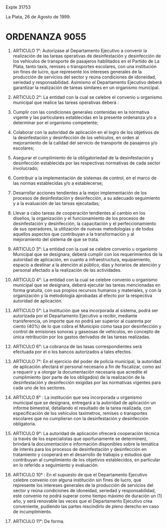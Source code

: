 Expte 31753

La Plata, 26 de Agosto de 1999.

# ORDENANZA  9055

1. ARTICULO 1°: Autorízase al Departamento Ejecutivo a convenir la realización de las tareas operativas de desinfestación y desinfección de los vehículos de transporte de pasajeros habilitados en el Partido de La Plata, tanto taxis, remises o transportes escolares, con una institución sin fines de lucro, que represente los intereses generales de la producción de servicios del sector y reúna condiciones de idoneidad, seriedad y responsabilidad. Asimismo el Departamento Ejecutivo deberá garantizar la realización de tareas similares en un organismo municipal.

2. ARTICULO 2°: La entidad con la cual se celebre el convenio u organismo municipal que realice las tareas operativas deberá :

  1. Cumplir con las condiciones generales contenidas en la normativa vigente y las particulares establecidas en la presente ordenanza y/o a determinar por el organismo competente;
  2. Colaborar con la autoridad de aplicación en el logro de los objetivos de la desinfestación y desinfección de los vehículos, en orden al mejoramiento de la calidad del servicio de transporte de pasajeros y/o escolares;
  3. Asegurar el cumplimiento de la obligatoriedad de la desinfestación y desinfección establecida por las respectivas normativas de cada sector involucrado;
  4. Contribuir a la implementación de sistemas de control, en el marco de las normas establecidas y/o a establecerse;
  5. Desarrollar acciones tendientes a la mejor implementación de los procesos de desinfestación y desinfección, a su adecuado seguimiento y a la evaluación de las tareas ejecutadas;
  6. Llevar a cabo tareas de cooperación tendientes al cambio en los diseños, la organización y el funcionamiento de los procesos de desinfestación y desinfección, la capacitación y el perfeccionamiento de sus operadores, la utilización de nuevas metodologías y de todos aquellos aspectos que contribuyan a la transformación y al mejoramiento del sistema de que se trata.

3. ARTICULO 3°: La entidad con la cual se celebre convenio u organismo Municipal que se designara, deberá cumplir con los requerimientos de la autoridad de aplicación, en cuanto a infraestructura, equipamiento, espacio a destinar a la atención al público, días y horarios de atención y personal afectado a la realización de las actividades.

4. ARTICULO 4°: La entidad con la cual se celebre convenio u organismo municipal que se designara, deberá ejecutar las tareas mencionadas en forma gratuita, con sus propios recursos humanos y materiales, y con la organización y la metodología aprobadas al efecto por la respectiva autoridad de aplicación.

5. ARTICULO 5°: La Institución que sea incorporada al sistema, podrá ser autorizada por el Departamento Ejecutivo a recibir, mediante transferencia, un importe que no podrá ser superior al cuarenta por ciento (40%) de lo que cobra el Municipio como tasa por desinfección y control de emisiones sonoras y gaseosas de vehículos, en concepto de única retribución por los gastos derivados de las tareas realizadas.

6. ARTICULO 6°: La cobranza de las tasas correspondientes será efectuada por el o los bancos autorizados a tales efectos.

7. ARTICULO 7°: En el ejercicio del poder de policía municipal, la autoridad de aplicación afectará el personal necesario a fin de fiscalizar, como así a requerir y a otorgar la documentación necesaria que acredite el cumplimiento (por parte de los obligados) de la realización de la desinfestación y desinfección exigidas por las normativas vigentes para cada uno de los sectores.

8. ARTICULO 8° : La institución que sea incorporada u organismo municipal que se designara, entregará a la autoridad de aplicación un informe bimestral, detallando el resultado de la tarea realizada, con especificación de los vehículos taxímetros, remises o transportes escolares que no cumplieran con la desinfestación y desinfección obligatoria.

9. ARTICULO 9°: La autoridad de aplicación ofrecerá cooperación técnica (a través de los especialistas que oportunamente se determinen), brindará la documentación e información disponibles sobre la temática de interés para los procesos de desinfestación y desinfección en tratamiento y cooperará en el desarrollo de trabajos y estudios que contribuyan al cumplimiento de los objetivos establecidos, en particular en lo referido a seguimiento y evaluación.

10. ARTICULO 10° : En el supuesto de que el Departamento Ejecutivo celebre convenio con alguna institución sin fines de lucro, que represente los intereses generales de la producción de servicios del sector y reúna condiciones de idoneidad, seriedad y responsabilidad, este convenio no podrá superar como tiempo máximo de duración un (1) año, y será renovable las veces que el Departamento Ejecutivo crea conveniente, pudiendo las partes rescindirlo de pleno derecho en caso de incumplimiento.

11. ARTICULO 11°: De forma.

